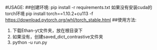 #USAGE:
##创建环境:
pip install -r requirements.txt
如果没有安装cuda的torch环境
pip install torch==1.10.2+cu113 -f https://download.pytorch.org/whl/torch_stable.html
##使用方法:
1. 下载Ethan-yt文件夹，放在根目录下
2. 如果没有，创建saved_dict_contrastive文件夹
3. python -u run.py





